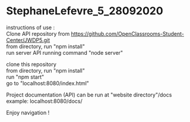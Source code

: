 # StephaneLefevre_5_28092020

instructions of use : \
Clone API repository from https://github.com/OpenClassrooms-Student-Center/JWDP5.git \
from directory, run "npm install" \
run server API running command "node server" 

clone this repository \
from directory, run "npm install" \
run "npm start" \
go to "localhost:8080/index.html" 

Project documentation (API) can be run at "website directory"/docs \
example: localhost:8080/docs/

Enjoy navigation !

